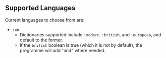 ## Supported Languages

Current languages to choose from are:
  - `:en`
    - Dictionaries supported include `:modern`, `:british`, and `:european`, and default to the former.
    - If the `british` boolean is true (which it is not by default), the programme will add "and" where needed.
